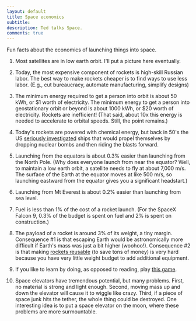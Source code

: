 ```yaml
---
layout: default
title: Space economics
subtitle:
description: Ted talks Space.
comments: true
---
```


Fun facts about the economics of launching things into space.

1. Most satellites are in low earth orbit. I'll put a picture here eventually.

2. Today, the most expensive component of rockets is high-skill Russian labor. The best way to make rockets cheaper is to find ways to use less labor. (E.g., cut bureaucracy, automate manufacturing, simplify designs)

3. The minimum energy required to get a person into orbit is about 50 kWh, or $1 worth of electricity. The minimum energy to get a person into geostationary orbit or beyond is about 1000 kWh, or $20 worth of electricity. Rockets are inefficient! (That said, about 10x this energy is needed to accelerate to orbital speeds. Still, the point remains.)

4. Today's rockets are powered with chemical energy, but back in 50's the US <a href="https://en.wikipedia.org/wiki/Project_Orion_(nuclear_propulsion)">seriously investigated</a> ships that would propel themselves by dropping nuclear bombs and then riding the blasts forward.

5. Launching from the equators is about 0.3% easier than launching from the North Pole. (Why does everyone launch from near the equator? Well, to maintain a low earth orbit, a satellite needs to fly at about 7,000 m/s. The surface of the Earth at the equator moves at like 500 m/s, so launching eastward from the equator gives you a significant headstart.)

6. Launching from Mt Everest is about 0.2% easier than launching from sea level.

7. Fuel is less than 1% of the cost of a rocket launch. (For the SpaceX Falcon 9, 0.3% of the budget is spent on fuel and 2% is spent on construction.)

8. The payload of a rocket is around 3% of its weight, a tiny margin. Consequence #1 is that escaping Earth would be astronomically more difficult if Earth's mass was just a bit higher (woohoo!). Consequence #2 is that making [rockets reusable](https://www.youtube.com/watch?v=eGimzB5QM1M) (to save tons of money) is very hard because you have very little weight budget to add additional equipment.

9. If you like to learn by doing, as opposed to reading, play [this game](https://www.youtube.com/watch?v=AFX5kZMulu0).

10. Space elevators have tremendous potential, but many problems. First, no material is strong and light enough. Second, moving mass up and down the elevator will cause it to wiggle like crazy. Third, if a piece of space junk hits the tether, the whole thing could be destroyed. One interesting idea is to put a space elevator on the moon, where these problems are more surmountable.